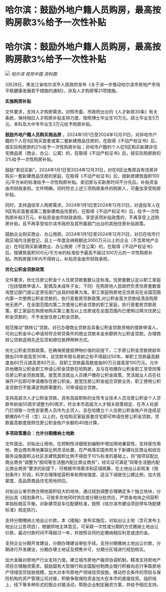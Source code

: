# 哈尔滨：鼓励外地户籍人员购房，最高按购房款3%给予一次性补贴

# 哈尔滨：鼓励外地户籍人员购房，最高按购房款3%给予一次性补贴

![](https://inews.gtimg.com/om_bt/OZC9iQWbdnQ52gmzXWGxhvAkV689JNdDM7nokzvcVbBL4AA/1000)
_哈尔滨 视觉中国 资料图_

3月28日，黑龙江省哈尔滨市人民政府发布《关于进一步推动哈尔滨市房地产市场平稳健康发展若干措施的通知》，涉及人才购房等21项措施。

**实施购房补贴**

文件要求，支持人才购房需求。对照市委、市政府出台的《人才新政30条》有关条款，保持相应人才购房补贴支持力度，按照博士毕业生10万元、硕士毕业生5万元、本科及大中专毕业生3万元给予购房补贴。

**鼓励外地户籍人员购买商品房**
。2024年1月1日至2024年12月31日，对非哈市户籍的个人在9区购买首套或第二套新建商品住房的，在取得《不动产权证书》后，按实际购房款的2%给予一次性购房补贴；非哈市户籍的个人在9区购买新建非住宅商品房（商业、办公、公寓）的，在取得《不动产权证书》后，按实际购房款的3%给予一次性购房补贴。

鼓励“卖旧买新”。2024年1月1日至2024年12月31日，对在9区出售原自有住房并购买一套新建商品住房的家庭，在取得《不动产权证书》后，按新房建筑面积100元/平方米的标准给予一次性购房补贴。卖旧房与买新房时间不分先后。补贴资金由市财政承担。文件明确，同时符合上述三项购房条件的购房人，可叠加享受购房补贴。

同时，支持退役军人购房需求。2024年1月1日至2024年12月31日，对退役军人在9区购买首套或第二套新建商品住房的，在取得《不动产权证书》后，给予一次性购房补贴3万元，补贴资金由市财政承担。享受该项补贴政策的，不再享受上述购房补贴，且不再享受哈尔滨市政府及其所属部门出台的其他住房补贴政策。

鼓励企业购买商业、办公用房。2024年1月1日至2024年12月31日，对已在哈市行政区域内注册登记，且上一年度总纳税额达3000万元以上的企业（不含房地产企业）在9区购买新建商业、办公用房（不含公寓）的，在取得《不动产权证书》后，按建筑面积500元/平方米的标准给予最高不超过300万元的一次性购房补贴。所购房屋3年内不得转让。补贴资金由市财政承担。

**优化公积金贷款政策**

文件要求，优化住房公积金个人住房贷款套数认定标准。住房套数认定以职工家庭（包括借款申请人、配偶及未成年子女，下同）在购房地人民政府负责住房套数查询登记部门或认定责任部门出具的结果为准。职工家庭购房地无住房且在全国范围内第一次使用公积金贷款的，执行首套房贷款政策;对公积金首次贷款结清且购房地无房产，在全国范围内第二次使用公积金贷款的职工家庭，执行首套房贷款政策。职工家庭在购房地购买第三套及以上住房或在全国范围内已使用过两次住房公积金贷款的，不予发放住房公积金贷款。

规范推动“商转公”贷款。对已办理商业贷款且具备公积金贷款资格的借款申请人，可向公积金中心申请将符合转贷条件的商业贷款本金余额转为公积金贷款。办理商转公贷款适用先还后贷和顺位抵押两种方式。

优化公积金贷款政策。在确保房屋抵押物价值的前提下，二手房公积金贷款房龄年限由20年提高至30年，且贷款年限与房龄之和不得超过50年。单职工贷款最高额度由60万元提高至80万元，双职工贷款最高额度由80万元提高至100万元。允许异地缴存公积金职工申请公积金贷款在哈购房，且与在哈缴存公积金职工享受同等住房公积金贷款政策。放宽灵活就业人员建户缴存公积金政策，灵活就业人员在社保开户后即可申请缴存住房公积金。放宽住房公积金组合贷款业务，职工使用公积金贷款仍不能满足购房需要的，可申请组合贷款。

支持高层次人才公积金贷款。具有高级职称的女性专业技术人员住房公积金个人贷款年龄由55周岁调整为60周岁。符合本市高层次人才相关政策规定、在市人社部门已领取一次性安家费人员作为主贷人，且在哈建立个人住房公积金账户并连续足额缴存6个月（含）以上的，在哈购买家庭首套住宅即可申请住房公积金贷款，贷款最高额度按照住房公积金账户余额的40倍计算。

**多项政策惠企：允许分期缴纳土地款**

文件提出，对拟出让用地，在控制性详细规划编制中增加用地兼容性，支持居住用地、商业商务用地兼容比例灵活处置，在严格落实国务院关于新建社区商业和综合服务设施面积占社区总建筑面积比例不得低于10%标准的基础上，将“按项目配比商业商务”调整为“按同等生活圈内配比商业商务”，经论证可满足“同等生活圈内配比商业商务”要求的前提下，可根据市场需求和区域统筹，在土地出让前核发《规划条件》阶段，科学合理降低容积率和用地强度，适当下调居住公建比例，加大低密度、高品质商品住宅用地供应。

对拟出让单宗商住用地面积较大的地块，通过规划调整合理确定多个独立地块，分别出具《规划条件》，可按多宗地同时供应或分期分批供应，严禁各地块之间容积率指标相互平衡。对新建项目车位配建标准，按照《哈尔滨市建设项目停车场配建标准》规定执行。

支持分期缴纳土地出让价款。本《措施》发布实施后，对拟出让土地（含已发布土地出让公告项目），根据供地主体意见，可采取一次性或分期的方式缴纳土地出让价款，最迟付款时间不得超过一年，并按照合同约定缴纳相应利息或违约金。

支持企业分期开发建设，分期办理建设审批手续。支持分期缴纳土地出让价款，分期进行开发建设，分期办理土地证及预售许可，分期分区域进行规划核实。

加大金融对房地产行业支持力度。建立城市房地产融资协调机制，精准支持房地产项目合理融资需求。鼓励国有大型银行和全国股份制商业银行积极向总行争取房地产领域信贷投放规模，加大对本市房地产领域信贷投放。推动符合条件的项目与保险机构的资产管理公司对接，积极争取保险资金加大在本市的直接投资。组织线上、线下等多种形式的银企对接活动，帮助企业制定融资方案，并给予相应支持。


